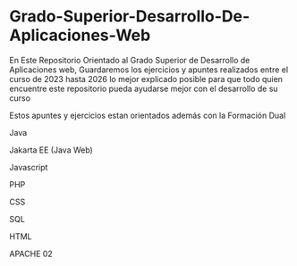 # Grado-Superior-Desarrollo-De-Aplicaciones-Web
En Este Repositorio Orientado al Grado Superior de Desarrollo de Aplicaciones web, Guardaremos los ejercicios y apuntes realizados entre el curso de 2023 hasta 2026 lo mejor explicado posible
para que todo quien encuentre este repositorio pueda ayudarse mejor con el desarrollo de su curso

Estos apuntes y ejercicios estan orientados además con la Formación Dual


Java 

Jakarta EE (Java Web)

Javascript 

PHP

CSS 

SQL

HTML

APACHE 02 

